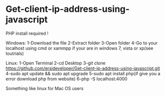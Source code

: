 # Get-client-ip-address-using-javascript
PHP install required ! 

Windows: 
1-Download the file 
2-Extract folder 
3-Open folder 
4-Go to your localhost using cmd  or xammpp if your are in windows 7, vista or xp(see toutrials)

Linux:
1-Open Terminal
2-cd Desktop
3-git clone https://github.com/ersideveloper/Get-client-ip-address-using-javascript.git
4-sudo apt update && sudo apt upgrade
5-sudo apt install php(if give you a error download php from website)
6-php -S localhost:4000

Something like linux for Mac OS users
